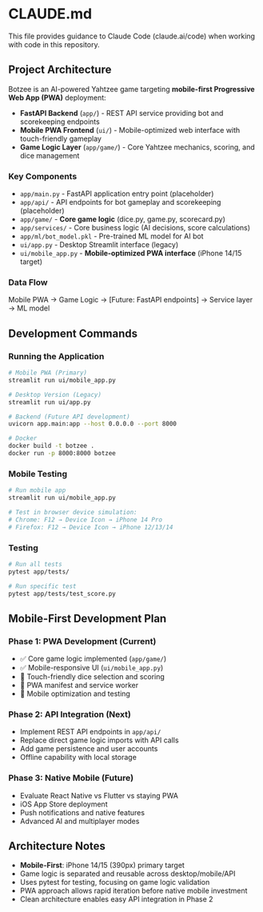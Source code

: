 # CLAUDE.md

This file provides guidance to Claude Code (claude.ai/code) when working with code in this repository.

## Project Architecture

Botzee is an AI-powered Yahtzee game targeting **mobile-first Progressive Web App (PWA)** deployment:

- **FastAPI Backend** (`app/`) - REST API service providing bot and scorekeeping endpoints
- **Mobile PWA Frontend** (`ui/`) - Mobile-optimized web interface with touch-friendly gameplay
- **Game Logic Layer** (`app/game/`) - Core Yahtzee mechanics, scoring, and dice management

### Key Components

- `app/main.py` - FastAPI application entry point (placeholder)
- `app/api/` - API endpoints for bot gameplay and scorekeeping (placeholder)
- `app/game/` - **Core game logic** (dice.py, game.py, scorecard.py)
- `app/services/` - Core business logic (AI decisions, score calculations)
- `app/ml/bot_model.pkl` - Pre-trained ML model for AI bot
- `ui/app.py` - Desktop Streamlit interface (legacy)
- `ui/mobile_app.py` - **Mobile-optimized PWA interface** (iPhone 14/15 target)

### Data Flow
Mobile PWA → Game Logic → [Future: FastAPI endpoints] → Service layer → ML model

## Development Commands

### Running the Application

```bash
# Mobile PWA (Primary)
streamlit run ui/mobile_app.py

# Desktop Version (Legacy)
streamlit run ui/app.py

# Backend (Future API development)
uvicorn app.main:app --host 0.0.0.0 --port 8000

# Docker
docker build -t botzee .
docker run -p 8000:8000 botzee
```

### Mobile Testing

```bash
# Run mobile app
streamlit run ui/mobile_app.py

# Test in browser device simulation:
# Chrome: F12 → Device Icon → iPhone 14 Pro
# Firefox: F12 → Device Icon → iPhone 12/13/14
```

### Testing

```bash
# Run all tests
pytest app/tests/

# Run specific test
pytest app/tests/test_score.py
```

## Mobile-First Development Plan

### **Phase 1: PWA Development** (Current)
- ✅ Core game logic implemented (`app/game/`)
- ✅ Mobile-responsive UI (`ui/mobile_app.py`)
- 🔄 Touch-friendly dice selection and scoring
- 🔄 PWA manifest and service worker
- 🔄 Mobile optimization and testing

### **Phase 2: API Integration** (Next)
- Implement REST API endpoints in `app/api/`
- Replace direct game logic imports with API calls
- Add game persistence and user accounts
- Offline capability with local storage

### **Phase 3: Native Mobile** (Future)
- Evaluate React Native vs Flutter vs staying PWA
- iOS App Store deployment
- Push notifications and native features
- Advanced AI and multiplayer modes

## Architecture Notes

- **Mobile-First**: iPhone 14/15 (390px) primary target
- Game logic is separated and reusable across desktop/mobile/API
- Uses pytest for testing, focusing on game logic validation
- PWA approach allows rapid iteration before native mobile investment
- Clean architecture enables easy API integration in Phase 2